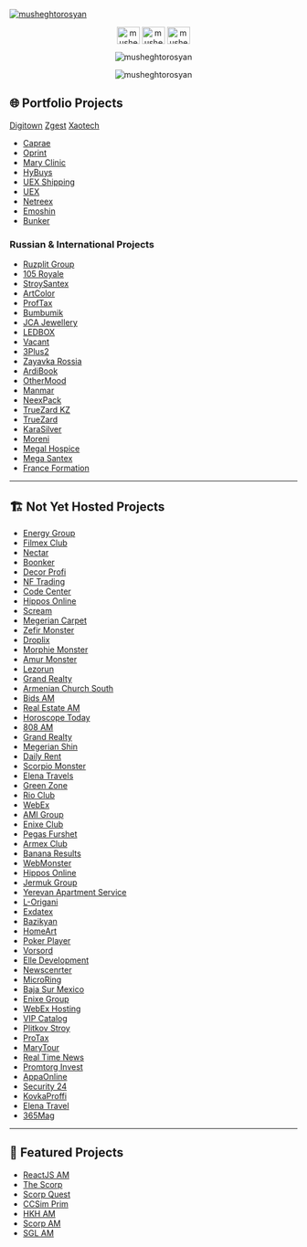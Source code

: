 <p align="left"> <a href="https://github.com/ryo-ma/github-profile-trophy"><img src="https://github-profile-trophy.vercel.app/?username=musheghtorosyan&theme=matrix&no-frame=true" alt="musheghtorosyan" /></a> </p>
<p align="center">
<a href="https://linkedin.com/in/musheghtorosyan" target="blank"><img align="center" src="https://raw.githubusercontent.com/rahuldkjain/github-profile-readme-generator/master/src/images/icons/Social/linked-in-alt.svg" alt="musheghtorosyan" height="30" width="40" /></a>
<a href="https://fb.com/musheghtorosyan" target="blank"><img align="center" src="https://raw.githubusercontent.com/rahuldkjain/github-profile-readme-generator/master/src/images/icons/Social/facebook.svg" alt="musheghtorosyan" height="30" width="40" /></a>
<a href="https://instagram.com/musheghtorosyan" target="blank"><img align="center" src="https://raw.githubusercontent.com/rahuldkjain/github-profile-readme-generator/master/src/images/icons/Social/instagram.svg" alt="musheghtorosyan" height="30" width="40" /></a>
</p>
<p align="center"> <img src="https://komarev.com/ghpvc/?username=musheghtorosyan&label=Profile%20views&color=0e75b6&style=flat" alt="musheghtorosyan" /> </p>
<p align="center"><img src="https://github-readme-streak-stats.herokuapp.com/?user=musheghtorosyan" alt="musheghtorosyan" /></p>
<!-- <p align="left"> <a href="https://twitter.com/" target="blank"><img src="https://img.shields.io/twitter/follow/?logo=twitter&style=for-the-badge" alt="" /></a> </p> -->
<!--<p><img align="center" src="https://github-readme-stats.vercel.app/api?username=musheghtorosyan&show_icons=true&locale=en&random=1" alt="musheghtorosyan" /></p>-->
<!--<p><img align="center" src="https://github-readme-stats.vercel.app/api/top-langs?username=musheghtorosyan&show_icons=true&locale=en&layout=compact&random=1" alt="musheghtorosyan" /></p>-->

## 🌐 Portfolio Projects  
 [Digitown](https://digitown.am)  [Zgest](https://zgest.com)  [Xaotech](https://xaotech.io)  
- [Caprae](https://caprae.am)  
- [Oprint](https://oprint.am)  
- [Mary Clinic](https://maryclinic.am)  
- [HyBuys](https://hybuys.com)  
- [UEX Shipping](https://uexshipping.com)  
- [UEX](https://uex.am)  
- [Netreex](https://netreex.eu)  
- [Emoshin](https://emoshin.am)  
- [Bunker](https://bunker.am)  

### **Russian & International Projects**  
- [Ruzplit Group](https://ruzplitgroup.ru)  
- [105 Royale](https://105royale.com)  
- [StroySantex](https://stroysantex.ru)  
- [ArtColor](https://artcolor.am)  
- [ProfTax](https://proftax.am)  
- [Bumbumik](https://bumbumik.am)  
- [JCA Jewellery](https://jcajewellery.com)  
- [LEDBOX](https://ledbox.am)  
- [Vacant](https://vacant.am)  
- [3Plus2](https://3plus2.house)  
- [Zayavka Rossia](https://zayavka-rossia.ru)  
- [ArdiBook](https://ardibook.am)  
- [OtherMood](https://othermood.am)  
- [Manmar](https://manmar.am)  
- [NeexPack](https://neexpack.com)  
- [TrueZard KZ](https://truezard.kz)  
- [TrueZard](https://truezard.com)  
- [KaraSilver](https://karasilver.am)  
- [Moreni](https://moreni.am)  
- [Megal Hospice](https://megalhospice.com)  
- [Mega Santex](https://megasantex.ru)  
- [France Formation](https://franceformation.am)  

---

## 🏗️ Not Yet Hosted Projects  
- [Energy Group](https://energygroup.com)  
- [Filmex Club](https://filmex.club)  
- [Nectar](http://nectar.am)  
- [Boonker](https://boonker.am)  
- [Decor Profi](https://decorprofi.ru)  
- [NF Trading](https://nftrading.com)  
- [Code Center](https://codecenter.am)  
- [Hippos Online](https://hippos.online)  
- [Scream](https://scream.am)  
- [Megerian Carpet](https://megeriancarpet.am)  
- [Zefir Monster](https://zefir.monster)  
- [Droplix](https://droplix.co)  
- [Morphie Monster](https://morphie.monster)  
- [Amur Monster](https://amur.monster)  
- [Lezorun](https://lezorun.ru)  
- [Grand Realty](https://grandrealty.am)  
- [Armenian Church South](http://armenianchurchsouth.ru)  
- [Bids AM](https://bids.am)  
- [Real Estate AM](https://real-estate.am)  
- [Horoscope Today](https://horoscop.today)  
- [808 AM](https://808.am)  
- [Grand Realty](https://grandrealty.am)  
- [Megerian Shin](https://megerianshin.am)  
- [Daily Rent](https://dailyrent.am)  
- [Scorpio Monster](https://scorpio.monster)  
- [Elena Travels](https://elenatravels.com)  
- [Green Zone](https://greenzone.am)  
- [Rio Club](https://rioclub.am)  
- [WebEx](https://webex.am)  
- [AMI Group](https://amigroup.am)  
- [Enixe Club](https://enixeclub.com)  
- [Pegas Furshet](https://pegas-furshet.com)  
- [Armex Club](https://armex.club)  
- [Banana Results](https://bananaresults.ru)  
- [WebMonster](https://webmonster.am)  
- [Hippos Online](https://hippos.online)  
- [Jermuk Group](https://jermukgroup.am)  
- [Yerevan Apartment Service](https://yerevanapartmentservece.am)  
- [L-Origani](https://l-origani.com)  
- [Exdatex](https://exdatex.com)  
- [Bazikyan](https://bazikyan.net)  
- [HomeArt](https://homeart.am)  
- [Poker Player](https://pokerplayer.am)  
- [Vorsord](https://vorsord.net)  
- [Elle Development](https://elledevelopment.com)  
- [Newscenrter](https://newscenrter.am)  
- [MicroRing](https://microring.am)  
- [Baja Sur Mexico](https://bajasurmexico.com)  
- [Enixe Group](https://enixegroup.com)  
- [WebEx Hosting](https://webex-hosting.com)  
- [VIP Catalog](https://vipcatalog.am)  
- [Plitkov Stroy](https://plitkovstroy.ru)  
- [ProTax](https://protax.am)  
- [MaryTour](https://marytour.am)  
- [Real Time News](https://realtimenews.club)  
- [Promtorg Invest](https://promtorginvest.ru)  
- [AppaOnline](https://appaonline.am)  
- [Security 24](https://security24.pro)  
- [KovkaProffi](https://kovkaproffi.ru)  
- [Elena Travel](https://elenatravel.am)  
- [365Mag](https://365mag.ru)  

---

## 🚀 **Featured Projects**  
- [ReactJS AM](https://reactjs.am)  
- [The Scorp](https://thescorp.io)  
- [Scorp Quest](https://scorp.quest)  
- [CCSim Prim](https://ccsimprim.com)  
- [HKH AM](https://hkh.am)  
- [Scorp AM](https://scorp.am)  
- [SGL AM](https://sgl.am)  
